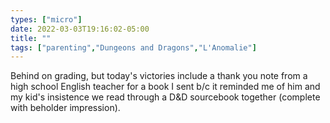 ```yaml
---
types: ["micro"]
date: 2022-03-03T19:16:02-05:00
title: ""
tags: ["parenting","Dungeons and Dragons","L'Anomalie"]
---
```

Behind on grading, but today's victories include a thank you note from a high school English teacher for a book I sent b/c it reminded me of him and my kid's insistence we read through a D&D sourcebook together (complete with beholder impression).

